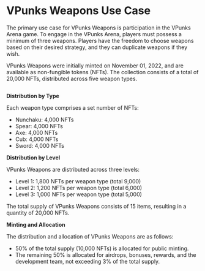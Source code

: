 # VPunks Weapons Use Case

The primary use case for VPunks Weapons is participation in the VPunks Arena game. To engage in the VPunks Arena, players must possess a minimum of three weapons. Players have the freedom to choose weapons based on their desired strategy, and they can duplicate weapons if they wish.

VPunks Weapons were initially minted on November 01, 2022, and are available as non-fungible tokens (NFTs). The collection consists of a total of 20,000 NFTs, distributed across five weapon types.

<figure><img src="../../.gitbook/assets/image (13).png" alt=""><figcaption></figcaption></figure>

**Distribution by Type**

Each weapon type comprises a set number of NFTs:

* <img src="../../.gitbook/assets/image (45) (1).png" alt="" data-size="line">Nunchaku: 4,000 NFTs
* <img src="../../.gitbook/assets/image (17).png" alt="" data-size="line">Spear: 4,000 NFTs
* <img src="../../.gitbook/assets/image (44).png" alt="" data-size="line">Axe: 4,000 NFTs
* <img src="../../.gitbook/assets/image (42) (1).png" alt="" data-size="line">Cub: 4,000 NFTs
* <img src="../../.gitbook/assets/image (8) (1).png" alt="" data-size="line">Sword: 4,000 NFTs

&#x20;**Distribution by Level**

VPunks Weapons are distributed across three levels:

* Level 1: 1,800 NFTs per weapon type (total 9,000)
* Level 2: 1,200 NFTs per weapon type (total 6,000)
* Level 3: 1,000 NFTs per weapon type (total 5,000)

The total supply of VPunks Weapons consists of 15 items, resulting in a quantity of 20,000 NFTs.

**Minting and Allocation**

The distribution and allocation of VPunks Weapons are as follows:

* 50% of the total supply (10,000 NFTs) is allocated for public minting.
* The remaining 50% is allocated for airdrops, bonuses, rewards, and the development team, not exceeding 3% of the total supply.
